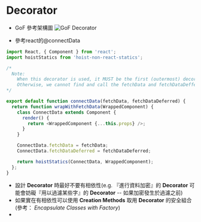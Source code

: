 # Decorator

- GoF 參考架構圖
![GoF Decorator](https://cloud.githubusercontent.com/assets/6972644/13096814/1d4c55b4-d557-11e5-8e71-5f39f3cbae99.jpg)

- 參考react的@connectData

```javascript
import React, { Component } from 'react';
import hoistStatics from 'hoist-non-react-statics';

/*
  Note:
    When this decorator is used, it MUST be the first (outermost) decorator.
    Otherwise, we cannot find and call the fetchData and fetchDataDeffered methods.
*/

export default function connectData(fetchData, fetchDataDeferred) {
  return function wrapWithFetchData(WrappedComponent) {
    class ConnectData extends Component {
      render() {
        return <WrappedComponent {...this.props} />;
      }
    }

    ConnectData.fetchData = fetchData;
    ConnectData.fetchDataDeferred = fetchDataDeferred;

    return hoistStatics(ConnectData, WrappedComponent);
  };
}
```

- 設計 **Decorator** 時最好不要有相依性(e.g. 『進行資料加密』的 **Decorator** 可能會妨礙『用以過濾某些字』的 **Decorator** -- 如果加密發生於過濾之前)
- 如果實在有相依性可以使用 **Creation Methods** 取用 **Decorator** 的安全組合 (參考： *Encapsulate Classes with Factory*)
- 


